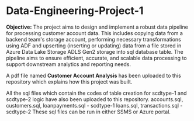 # Data-Engineering-Project-1

**Objective:**
The project aims to design and implement a robust data pipeline for processing customer account data. This includes copying data from a backend team's storage account, performing necessary transformations using ADF and upserting (inserting or updating) data from a file stored in Azure Data Lake Storage ADLS Gen2 storage into sql database table. The pipeline aims to ensure efficient, accurate, and scalable data processing to support downstream analytics and reporting needs.

A pdf file named **Customer Account Analysis** has been uploaded to this repository which explains how this project was built.

All the sql files which contain the codes of table creation for scdtype-1 and scdtype-2 logic have also been uploaded to this repository.
accounts.sql, customers.sql, loanpayments.sql - scdtype-1
loans.sql, transactions.sql - scdtype-2
These sql files can be run in either SSMS or Azure portal.
